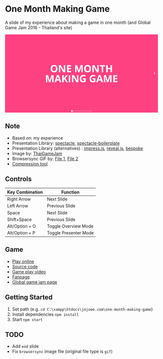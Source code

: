 # One Month Making Game
A slide of my experience about making a game in one month (and Global Game Jam 2016 - Thailand's site)

[![One Month Making Game - Screenshot](https://raw.githubusercontent.com/jojoee/one-month-making-game/gh-pages/screenshot.jpg "One Month Making Game - Screenshot")](http://jojoee.github.io/one-month-making-game/)

## Note
- Based on: my experience
- Presentation Library: [spectacle](https://github.com/FormidableLabs/spectacle), [spectacle-boilerplate](https://github.com/FormidableLabs/spectacle-boilerplate)
- Presentation Library (alternatives) : [impress.js](https://github.com/impress/impress.js), [reveal.js](https://github.com/hakimel/reveal.js), [bespoke](https://github.com/bespokejs/bespoke)
- Image by: [ThaiGameJam](https://www.facebook.com/ThaiGameJam)
- Browsersync GIF by: [File 1](http://cruzlutor.com/como-configurar-browsersync-gulp/), [File 2](https://css-tricks.com/gulp-for-beginners/)
- [Compression tool](https://compressor.io/)

## Controls

|Key Combination|Function|
|---|---|
|Right Arrow|Next Slide|
|Left Arrow|Previous Slide|
|Space|Next Slide|
|Shift+Space|Previous Slide|
|Alt/Option + O|Toggle Overview Mode|
|Alt/Option + P|Toggle Presenter Mode|

## Game
- [Play online](http://jojoee.github.io/jam-2016/)
- [Source code](https://github.com/jojoee/jam-2016)
- [Game play video](https://www.youtube.com/watch?v=wUZONN4H3DI)
- [Fanpage](https://www.facebook.com/KiKi-The-Sacrifice-469973519870300/)
- [Global game jam page](http://globalgamejam.org/2016/games/kiki-sacrifice)

## Getting Started
1. Set path (e.g. `cd C:\xampp\htdocs\jojoee.com\one-month-making-game`)
2. Install dependencies `npm install`
3. Start `npm start`

## TODO
- Add `end` slide
- Fix `browsersync` image file (original file type is `gif`)
